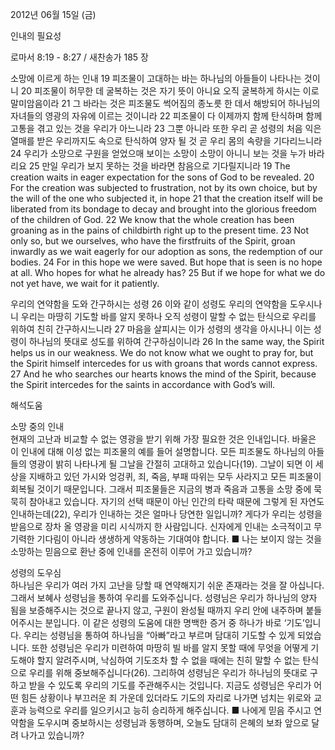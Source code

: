 2012년 06월 15일 (금)

인내의 필요성



로마서 8:19 - 8:27 / 새찬송가 185 장


소망에 이르게 하는 인내
19 피조물이 고대하는 바는 하나님의 아들들이 나타나는 것이니 20 피조물이 허무한 데 굴복하는 것은 자기 뜻이 아니요 오직 굴복하게 하시는 이로 말미암음이라 21 그 바라는 것은 피조물도 썩어짐의 종노릇 한 데서 해방되어 하나님의 자녀들의 영광의 자유에 이르는 것이니라 22 피조물이 다 이제까지 함께 탄식하며 함께 고통을 겪고 있는 것을 우리가 아느니라 23 그뿐 아니라 또한 우리 곧 성령의 처음 익은 열매를 받은 우리까지도 속으로 탄식하여 양자 될 것 곧 우리 몸의 속량을 기다리느니라 24 우리가 소망으로 구원을 얻었으매 보이는 소망이 소망이 아니니 보는 것을 누가 바라리요 25 만일 우리가 보지 못하는 것을 바라면 참음으로 기다릴지니라
19 The creation waits in eager expectation for the sons of God to be revealed. 20 For the creation was subjected to frustration, not by its own choice, but by the will of the one who subjected it, in hope 21 that the creation itself will be liberated from its bondage to decay and brought into the glorious freedom of the children of God. 22 We know that the whole creation has been groaning as in the pains of childbirth right up to the present time. 23 Not only so, but we ourselves, who have the firstfruits of the Spirit, groan inwardly as we wait eagerly for our adoption as sons, the redemption of our bodies. 24 For in this hope we were saved. But hope that is seen is no hope at all. Who hopes for what he already has? 25 But if we hope for what we do not yet have, we wait for it patiently.   

우리의 연약함을 도와 간구하시는 성령
26 이와 같이 성령도 우리의 연약함을 도우시나니 우리는 마땅히 기도할 바를 알지 못하나 오직 성령이 말할 수 없는 탄식으로 우리를 위하여 친히 간구하시느니라 27 마음을 살피시는 이가 성령의 생각을 아시나니 이는 성령이 하나님의 뜻대로 성도를 위하여 간구하심이니라
26 In the same way, the Spirit helps us in our weakness. We do not know what we ought to pray for, but the Spirit himself intercedes for us with groans that words cannot express. 27 And he who searches our hearts knows the mind of the Spirit, because the Spirit intercedes for the saints in accordance with God’s will.

해석도움





소망 중의 인내  
현재의 고난과 비교할 수 없는 영광을 받기 위해 가장 필요한 것은 인내입니다. 바울은 이 인내에 대해 이성 없는 피조물의 예를 들어 설명합니다. 모든 피조물도 하나님의 아들들의 영광이 밝히 나타나게 될 그날을 간절히 고대하고 있습니다(19). 그날이 되면 이 세상을 지배하고 있던 가시와 엉겅퀴, 죄, 죽음, 부패 따위는 모두 사라지고 모든 피조물이 회복될 것이기 때문입니다. 그래서 피조물들은 지금의 병과 죽음과 고통을 소망 중에 묵묵히 참아내고 있습니다. 자기의 선택 때문이 아닌 인간의 타락 때문에 그렇게 된 자연도 인내하는데(22), 우리가 인내하는 것은 얼마나 당연한 일입니까? 게다가 우리는 성령을 받음으로 장차 올 영광을 미리 시식까지 한 사람입니다. 신자에게 인내는 소극적이고 무기력한 기다림이 아니라 생생하게 약동하는 기대여야 합니다.
■ 나는 보이지 않는 것을 소망하는 믿음으로 환난 중에 인내를 온전히 이루어 가고 있습니까?

성령의 도우심  
하나님은 우리가 여러 가지 고난을 당할 때 연약해지기 쉬운 존재라는 것을 잘 아십니다. 그래서 보혜사 성령님을 통하여 우리를 도와주십니다. 성령님은 우리가 하나님의 양자 됨을 보증해주시는 것으로 끝나지 않고, 구원이 완성될 때까지 우리 안에 내주하며 붙들어주시는 분입니다. 이 같은 성령의 도움에 대한 명백한 증거 중 하나가 바로 ‘기도’입니다. 우리는 성령님을 통하여 하나님을 “아빠”라고 부르며 담대히 기도할 수 있게 되었습니다. 또한 성령님은 우리가 미련하여 마땅히 빌 바를 알지 못할 때에 무엇을 어떻게 기도해야 할지 알려주시며, 낙심하여 기도조차 할 수 없을 때에는 친히 말할 수 없는 탄식으로 우리를 위해 중보해주십니다(26). 그리하여 성령님은 우리가 하나님의 뜻대로 구하고 받을 수 있도록 우리의 기도를 주관해주시는 것입니다. 지금도 성령님은 우리가 어떤 힘든 상황이나 부끄러운 죄 가운데 있더라도 기도의 자리로 나가면 넘치는 위로와 교훈과 능력으로 우리를 일으키시고 능히 승리하게 해주십니다.
■ 나에게 믿음 주시고 연약함을 도우시며 중보하시는 성령님과 동행하며, 오늘도 담대히 은혜의 보좌 앞으로 달려 나가고 있습니까?